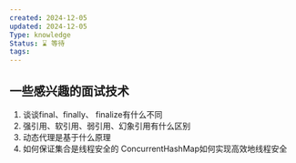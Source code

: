 ```yaml
---
created: 2024-12-05
updated: 2024-12-05
Type: knowledge
Status: ⌛️ 等待
tags:
---
```

## 一些感兴趣的面试技术

 1. 谈谈final、finally、 finalize有什么不同
 2.  强引用、软引用、弱引用、幻象引用有什么区别
 3.  动态代理是基于什么原理
 4. 如何保证集合是线程安全的 ConcurrentHashMap如何实现高效地线程安全
